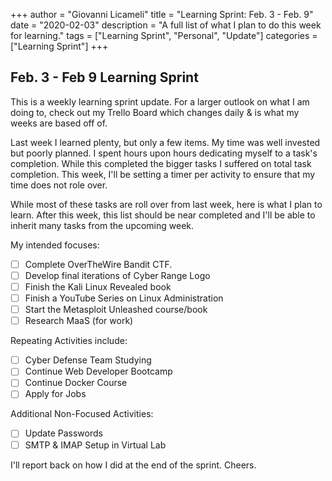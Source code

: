 +++
author = "Giovanni Licameli"
title = "Learning Sprint: Feb. 3 - Feb. 9"
date = "2020-02-03"
description = "A full list of what I plan to do this week for learning."
tags = ["Learning Sprint", "Personal", "Update"]
categories = ["Learning Sprint"]
+++

## Feb. 3 - Feb 9 Learning Sprint

This is a weekly learning sprint update. For a larger outlook on what I am doing to, check out my Trello Board which changes daily & is what my weeks are based off of. 

Last week I learned plenty, but only a few items. My time was well invested but poorly planned. I spent hours upon hours dedicating myself to a task's completion. While this completed the bigger tasks I suffered on total task completion. This week, I'll be setting a timer per activity to ensure that my time does not role over.

While most of these tasks are roll over from last week, here is what I plan to learn. After this week, this list should be near completed and I'll be able to inherit many tasks from the upcoming week.

My intended focuses:

- [ ]  Complete OverTheWire Bandit CTF.
- [ ]  Develop final iterations of Cyber Range Logo
- [ ]  Finish the Kali Linux Revealed book
- [ ]  Finish a YouTube Series on Linux Administration
- [ ]  Start the Metasploit Unleashed course/book
- [ ]  Research MaaS (for work)

Repeating Activities include:

- [ ]  Cyber Defense Team Studying
- [ ]  Continue Web Developer Bootcamp
- [ ]  Continue Docker Course
- [ ]  Apply for Jobs

Additional Non-Focused Activities:

- [ ]  Update Passwords
- [ ]  SMTP & IMAP Setup in Virtual Lab

I'll report back on how I did at the end of the sprint. Cheers.